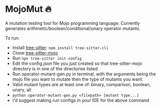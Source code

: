 MojoMut 🔥
==============
A mutation testing tool for Mojo programming language.
Currently generates arithmetic/boolean/conditional/unary operator mutants. 

To run:

- Install [tree-sitter]: ```npm install tree-sitter-cli```
- Clone [tree-sitter-mojo]
- Run ```npx tree-sitter init-config```
- Edit the config.json file you just created so that tree-sitter-mojo directory is in one of the directories listed
- Run operator-mutant-gen.py in terminal, with the arguments being the mojo file you want to mutate then the type of mutants you want.
- Valid mutant types are at least one of: binary, comparison, boolean, unary, all
- ```python operator-mutant-gen.py <filepath> [mutant type...]```
- I'd suggest making run configs in your IDE for the above command

[tree-sitter]: https://github.com/tree-sitter/tree-sitter
[tree-sitter-mojo]: https://github.com/b-price/tree-sitter-mojo


